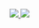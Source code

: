 <p align="center">
  <a href="logo">
    <img src="https://capsule-render.vercel.app/api?type=venom&height=400&color=gradient&text=Hello,%20I%20am%20Bitpex&reversal=false&section=header&textBg=false&fontSize=60&animation=twinkling&stroke=000000&strokeWidth=1"/>
  </a>
  <a href="https://skillicons.dev">
    <img src="https://skillicons.dev/icons?i=c,cpp,cs,java,kotlin,python,rust,js,ts)](https://skillicons.dev" />
  </a>
</p>
